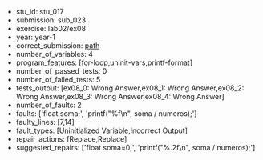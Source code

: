 - stu_id: stu_017	       
- submission: sub_023
- exercise: lab02/ex08
- year: year-1
- correct_submission: [path](https://github.com/pmorvalho/C-Pack-IPAs/blob/main/correct_submissions/year-1/lab02/ex08/ex08-stu_017-sub_024)
- number_of_variables: 4
- program_features: [for-loop,uninit-vars,printf-format] 
- number_of_passed_tests: 0
- number_of_failed_tests: 5
- tests_output: [ex08_0: Wrong Answer,ex08_1: Wrong Answer,ex08_2: Wrong Answer,ex08_3: Wrong Answer,ex08_4: Wrong Answer]
- number_of_faults: 2
- faults: ['float soma;', 'printf("%f\n", soma / numeros);']
- faulty_lines: [7,14]
- fault_types: [Uninitialized Variable,Incorrect Output]
- repair_actions: [Replace,Replace] 
- suggested_repairs: ['float soma=0;', 'printf("%.2f\n", soma / numeros);']
